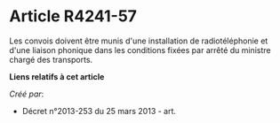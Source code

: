 # Article R4241-57

Les convois doivent être munis d'une installation de radiotéléphonie et d'une liaison phonique dans les conditions fixées par
arrêté du ministre chargé des transports.

**Liens relatifs à cet article**

_Créé par_:

  - Décret n°2013-253 du 25 mars 2013 - art.
